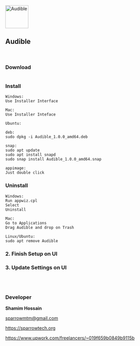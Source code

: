 <img src="app/images/appicon.png" alt="Audible" width="72">

## Audible

<br>


### Download

```

```

### Install

```
Windows:
Use Installer Interface

Mac:
Use Installer Inteface

Ubuntu:

deb:
sudo dpkg -i Audible_1.0.0_amd64.deb

snap:
sudo apt update
sudo apt install snapd
sudo snap install Audible_1.0.0_amd64.snap

appimage:
Just double click
```

### Uninstall

```
Windows: 
Run appwiz.cpl
Select
Uninstall

Mac:
Go to Applications
Drag Audible and drop on Trash

Linux/Ubuntu:
sudo apt remove Audible
```


### 2. Finish Setup on UI

### 3. Update Settings on UI



<br>
<br>


### Developer

<strong>Shamim Hossain</strong>

<sparrowmtm@gmail.com>

<https://sparrowtech.org>

<https://www.upwork.com/freelancers/~019f659b0849b9115b>